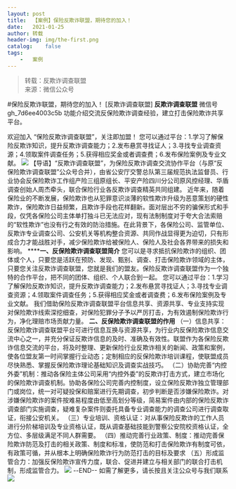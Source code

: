 ```yaml
---
layout:	post
title:	【案例】保险反欺诈联盟，期待您的加入！
date:	2021-01-25
author:	转载
header-img:	img/the-first.png
catalog:	false
tags:
	-	案例
---
```


<blockquote><p>转载：反欺诈调查联盟<br>
来源：微信公众号</p></blockquote>

#保险反欺诈联盟，期待您的加入！
[反欺诈调查联盟]
**反欺诈调查联盟**
微信号gh_7d6ee4003c5b
功能介绍交流反保险欺诈调查经验，建立打击保险欺诈共享平台。

欢迎加入
“保险反欺诈调查联盟”，关注即加盟！
您可以通过平台：1.学习了解保险反欺诈知识，提升反欺诈调查能力；2.发布悬赏寻找证人；3.寻找专业调查资源；4.领取案件调查任务；5.获得相应奖金或者调查费；6.发布保险案例及专业文献。
![]({{site.baseurl}}/postimg/L6usUGPiatBRibRy0KBj4RFGhqBjkmqiaQ5GAAGLvlvjU94d9TficIyF59pGYnxL6ROza7oCmfHLXnehNtN6ShcL1Q.jpeg)
【导语】“反欺诈调查联盟”，为保险反欺诈调查交流协作平台（与原“反保险欺诈调查联盟”公众号合并），由省公安厅交警总队第三届规范执法监督员、行业协会反保险欺诈工作组产险三组原组长、平安产险四川分公司原风控经理、华盾调查创始人周杰牵头，联合保险行业各反欺诈调查精英共同组建。
近年来，随着保险业的不断发展，保险欺诈也从犯罪意识淡薄的软性欺诈升级为恶意策划的硬性欺诈，保险欺诈日益频繁，且欺诈手段也花样翻新。面对层出不穷的骗保形式和手段，仅凭各保险公司主体单打独斗已无法应对，现有法制制度对于夸大合法索赔的“软性欺诈”也没有行之有效的防治措施。在此背景下，各保险公司、监管单位、反欺诈专业调查公司、公安机关等机构整合资源、共同作战显得更为迫切，只有形成合力才能战胜对手，减少保险欺诈给被保险人、保险人及社会各界带来的损失和影响。
******一、反保险欺诈调查联盟简介**
您可以是寻求抵抗保险欺诈的组织、团体或个人，只要您是活跃在预防、发现、甄别、调查、打击保险欺诈领域的主体，只要您关注反欺诈调查联盟，您就是我们的盟友。保险反欺诈调查联盟作为一个独特的合作平台，把不同的团体、组织、个人联合到一起。
您可以通过平台：1.学习了解保险反欺诈知识，提升反欺诈调查能力；2.发布悬赏寻找证人；3.寻找专业调查资源；4.领取案件调查任务；5.获得相应奖金或者调查费；6.发布保险案例及专业文献。
我们借助保险反欺诈调查联盟平台信息共享、资源共享、专业支持实现对保险欺诈线索深挖细查，对保险犯罪分子予以严厉打击，为有效遏制保险欺诈行为，净化理赔市场贡献力量。
**二、反保险欺诈调查联盟的作用**
（一）信息共享：反保险欺诈调查联盟平台可进行信息互换与资源共享，为行业内反保险欺诈信息交流中心之一，并充分保证反欺诈信息的及时、准确及有效性。联盟作为各保险反欺诈信息交流的平台，将及时整理、更新保险行业反欺诈相关的新闻、政策和案例，使各位盟友第一时间掌握行业动态；定制相应的反保险欺诈培训课程，使联盟成员尽快熟悉、掌握反保险欺诈理论基础知识及调查实战技巧。
（二）协助完善“内控外委”机制：推动各保险主体公司采用“内控外委”的反欺诈打击方式，建立市场化的保险欺诈调查机制。协助各保险公司完善内控制度，设立保险反欺诈独立管理部门或岗位，统一对可疑投保和赔案进行先期调查，初步判断是否涉嫌保险欺诈。对涉嫌保险欺诈的案件按难易程度由低至高划分等级，简易案件由内部的保险反欺诈调查部门实施调查，疑难复杂案件则委托具备专业调查能力的调查公司进行调查取证，衔接公安机关。
（三）专业培训、资格认证：对从事保险反欺诈的工作人员进行分阶梯培训及专业资格认证，既从调查基础技能到警察公安院校资格认证，全方位、多层级满足不同人群需要。
（四）推动完善行业政策、制度：推动完善保险欺诈防范及打击的相关政策、制度和标准，使防范和打击保险欺诈有制度可依，有政策可循，并从根本上明确保险欺诈行为防范打击的目标及要求
（五）形成监管合力：加强反保险欺诈宣传力度，联合、促进并建立与相关部门的联合打击机制，形成监管合力。
![]({{site.baseurl}}/postimg/L6usUGPiatBTic05t74d6kLQml9yhAZEQH9sJfK2DJceT0ETM2hXZUjyhJCuBMTiaf6pBDQgngs0GMYSuAzgfFrxA.png)
\--END--
如需了解更多，请长按且关注公众号与我们联系
![]({{site.baseurl}}/postimg/L6usUGPiatBTic05t74d6kLQml9yhAZEQHym4ybHKHuHT4XibEnHCibLE3icfNvhQex1J3ib1jfDRJPKSlQ5dIr4lFtw.jpeg)
